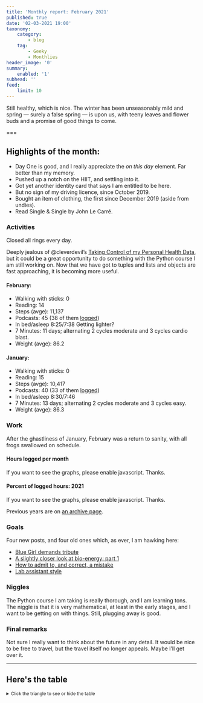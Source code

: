 ```yaml
---
title: 'Monthly report: February 2021'
published: true
date: '02-03-2021 19:00'
taxonomy:
    category:
        - blog
    tag:
        - Geeky
        - Monthlies
header_image: '0'
summary:
    enabled: '1'
subhead: ''
feed:
    limit: 10
---
```


Still healthy, which is nice. The winter has been unseasonably mild and spring — surely a false spring — is upon us, with teeny leaves and flower buds and a promise of good things to come.

===

## Highlights of the month:

- Day One is good, and I really appreciate the *on this day* element. Far better than my memory.
- Pushed up a notch on the HIIT, and settling into it.
- Got yet another identity card that says I am entitled to be here.
- But no sign of my driving licence, since October 2019.
- Bought an item of clothing, the first since December 2019 (aside from undies).
- Read Single & Single by John Le Carré.

### Activities

Closed all rings every day. 

Deeply jealous of @cleverdevil’s [Taking Control of my Personal Health Data](https://cleverdevil.io/2021/taking-control-of-my-personal-health-data), but it could be a great opportunity to do something with the Python course I am still working on. Now that we have got to tuples and lists and objects are fast approaching, it is becoming more useful.

#### February: 
* Walking with sticks: 0
* Reading: 14
* Steps (avge): 11,137 
* Podcasts: 45 (38 of them [logged](https://www.jeremycherfas.net/stream/))
* In bed/asleep 8:25/7:38 Getting lighter?
* 7 Minutes: 11 days; alternating 2 cycles moderate and 3 cycles cardio blast.
* Weight (avge): 86.2 

#### January: 
* Walking with sticks: 0
* Reading: 15
* Steps (avge): 10,417 
* Podcasts: 40 (33 of them [logged](https://www.jeremycherfas.net/stream/))
* In bed/asleep 8:30/7:46
* 7 Minutes: 13 days; alternating 2 cycles moderate and 3 cycles easy.
* Weight (avge): 86.3 

### Work

After the ghastliness of January, February was a return to sanity, with all frogs swallowed on schedule.

#### Hours logged per month

<noscript>
    <style type="text/css">
        .ct-minor-seventh {display:none;}
    </style>
    <div class="notices blue">
<p>If you want to see the graphs, please enable javascript. Thanks.</p>
    </div>
</noscript>

<div class="ct-chart-hours ct-minor-seventh">
</div>

#### Percent of logged hours: 2021
<noscript>
    <style type="text/css">
        .ct-minor-seventh {display:none;}
    </style>
    <div class="notices blue">
<p>If you want to see the graphs, please enable javascript. Thanks.</p>
    </div>
</noscript>

<div class="ct-chart-2 ct-minor-seventh">
</div> 

Previous years are on [an archive page](https://jeremycherfas.net/blog/working-life).

### Goals

Four new posts, and four old ones which, as ever, I am hawking here:

* [Blue Girl demands tribute](https://jeremycherfas.net/blog/blue-girl-demands-tribute/)
* [A slightly closer look at bio-energy: part 1](https://jeremycherfas.net/blog/a-slightly-closer-look-at-bioenergy-part-1/)
* [How to admit to, and correct, a mistake](https://jeremycherfas.net/blog/how-to-admit-to-and-correct-a-mistake/)
* [Lab assistant style](https://jeremycherfas.net/blog/lab-assistant-style/)

### Niggles

The Python course I am taking is really thorough, and I am learning tons. The niggle is that it is very mathematical, at least in the early stages, and I want to be getting on with things. Still, plugging away is good.

### Final remarks

Not sure I really want to think about the future in any detail. It would be nice to be free to travel, but the travel itself no longer appeals. Maybe I’ll get over it.

<script>

new Chartist.Bar('.ct-chart-hours', {
series: [
        { name: 'Hours logged 2018', data: [0,0,152,159, 151,96,68,185,131,100,0,0] },
        { name: 'Hours logged 2019', data: [95,121,158,128,145,75,58,110,128,96.5,154.1,96.1] },
        { name: 'Hours logged 2020', data: [89.25,129,164.1,175,170,171,83.33,138.5,115.9,133.5,149.5,119.75] },
        { name: 'Hours logged 2021', data: [168.5,155.7,,,,,,,,,,] }
        ]
},
{
    axisY: {
        type: Chartist.FixedScalesAxis,
        high: 200,
        low: 0,
        divisor: 8,
        ticks: [20,40,60,80,100,120,140,160,180,200]
    },
    axisX: {
        type: Chartist.StepAxis,
        ticks: ['Jan','Feb','Mar','Apr','May','Jun','Jul','Aug','Sep','Oct','Nov','Dec'],
        stretch: false
    },
    plugins: [
        Chartist.plugins.legend({
            legendNames: ['2018', '2019', '2020', '2021'],
            classNames: ['2018', '2019', '2020', '2021'],
        })
    ]
}).on('draw', function(data) {
  if(data.type === 'bar') {
    data.element.attr({
      style: 'stroke-width: 5px'
    });
  }
});


new Chartist.Bar('.ct-chart-2', {
  labels: ['Jan','Feb','Mar','Apr','May','Jun','Jul','Aug','Sep','Oct','Nov','Dec'],
  series: [
    [43,32,,,,,,,,,,],
    [17,25,,,,,,,,,,]
  ]
}, 
{
  stackBars: true,
    axisY: {
        type: Chartist.FixedScalesAxis,
        high: 100,
        low: 0,
        ticks: [20, 40, 60, 80]
    },
    plugins: [
        Chartist.plugins.legend({
            legendNames: ['Admin', 'Podcast'],
            classNames: ['Administration', 'Podcast'],
        })
    ]

}).on('draw', function(data) {
  if(data.type === 'bar') {
    data.element.attr({
      style: 'stroke-width: 30px'
    });
  }
});


</script>

----

## Here's the table
<details>
<summary style="font-size: smaller;">Click the triangle to see or hide the table</summary>
<table class="worktable">
<thead>
<tr>
<th style="text-align: right;" class="bigrow">Month</th>
<th style="text-align: center;" class="bigrow">Total</th>
<th style="text-align: center;" class="smallrow">Daily</th>
<th style="text-align: center;"class="smallrow">Admin %</th>
<th style="text-align: center;"class="smallrow">ETP %</th>
<th style="text-align: center;"class="smallrow">Other %</th>
</tr>
</thead>
<tbody>
<tr>
<td style="text-align: right;">02</td>
<td style="text-align: center;">155.7</td>
<td style="text-align: center;">5.59</td>
<td style="text-align: center;">32</td>
<td style="text-align: center;">25</td>
<td style="text-align: center;">43</td>
</tr>
<tr>
<td style="text-align: right;">2021-01</td>
<td style="text-align: center;">168.5</td>
<td style="text-align: center;">5.62</td>
<td style="text-align: center;">43</td>
<td style="text-align: center;">17</td>
<td style="text-align: center;">40</td>
</tr>
</tbody>
</table>
</details>

